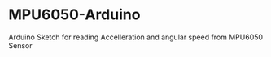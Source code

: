 MPU6050-Arduino
===============

Arduino Sketch for reading Accelleration and angular speed from MPU6050 Sensor
